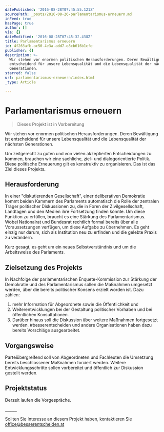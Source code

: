 ```yaml
---
datePublished: '2016-08-28T07:45:55.121Z'
sourcePath: _posts/2016-08-26-parlamentarismus-erneuern.md
inFeed: true
hasPage: true
author: []
via: {}
dateModified: '2016-08-28T07:45:32.438Z'
title: Parlamentarismus erneuern
id: 4f263afb-ac50-4e3a-add7-e8cb616b1cfe
publisher: {}
description: >-
  Wir stehen vor enormen politischen Herausforderungen. Deren Bewältigung ist
  entscheidend für unsere Lebensqualität und die Lebensqualität der nächsten
  Generationen.
starred: false
url: parlamentarismus-erneuern/index.html
_type: Article

---
```

# Parlamentarismus erneuern

> Dieses Projekt ist in Vorbereitung

Wir stehen vor enormen politischen Herausforderungen. Deren Bewältigung ist entscheidend für unsere Lebensqualität und die Lebensqualität der nächsten Generationen.

Um zeitgerecht zu guten und von vielen akzeptierten Entscheidungen zu kommen, brauchen wir eine sachliche, ziel- und dialogorientierte Politik. Diese politische Erneuerung gilt es konstruktiv zu organisieren. Das ist das Ziel dieses Projekts.

## Herausforderung

In einer "diskutierenden Gesellschaft", einer deliberativen Demokratie kommt beiden Kammern des Parlaments automatisch die Rolle der zentralen Träger politischer Diskussionen zu, die in Foren der Zivilgesellschaft, Landtagen und den Medien ihre Fortsetzung finden könnte. Um diese Funktion zu erfüllen, braucht es eine Stärkung des Parlamentarismus. Wobei Nationalrat und Bundesrat rechtlich formal bereits über alle Voraussetzungen verfügen, um diese Aufgabe zu übernehmen. Es geht einzig nur darum, sich als Institution neu zu erfinden und die gelebte Praxis zu verändern.

Kurz gesagt, es geht um ein neues Selbstverständnis und um die Arbeitsweise des Parlaments.

## Zielsetzung des Projekts

In Nachfolge der parlamentarischen Enquete-Kommission zur Stärkung der Demokratie und des Parlamentarismus sollen die Maßnahmen umgesetzt werden, über die bereits politischer Konsens erzielt worden ist. Dazu zählen:

1. mehr Information für Abgeordnete sowie die Öffentlichkeit und
2. Weiterentwicklungen bei der Gestaltung politischer Vorhaben und bei öffentlichen Konsultationen.
3. Darüber hinaus soll die Diskussion über weitere Maßnahmen fortgesetzt werden. \#besserentscheiden und andere Organisationen haben dazu bereits Vorschläge ausgearbeitet.

## Vorgangsweise

Parteiübergreifend soll von Abgeordneten und Fachleuten die Umsetzung bereits beschlossener Maßnahmen forciert werden. Weitere Entwicklungsschritte sollen vorbereitet und öffentlich zur Diskussion gestellt werden.

## Projektstatus

Derzeit laufen die Vorgespräche.

\_\_\_\_\_\_

Sollten Sie Interesse an diesem Projekt haben, kontaktieren Sie [office@besserentscheiden.at][0]

[0]: mailto:office@besserentscheiden.at